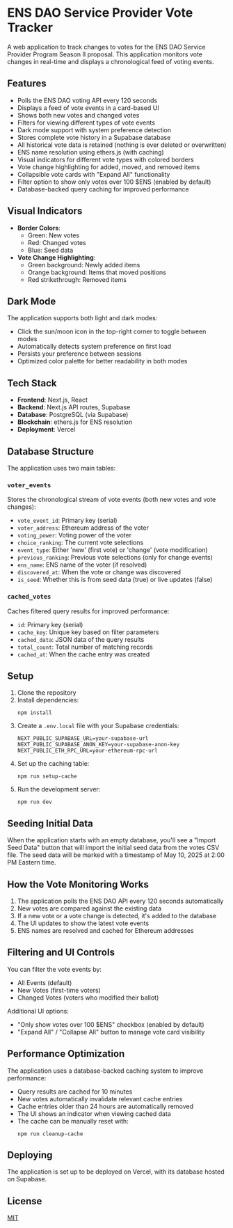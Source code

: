 <!-- Last updated: May 10, 2024 -->

# ENS DAO Service Provider Vote Tracker

A web application to track changes to votes for the ENS DAO Service Provider Program Season II proposal. This application monitors vote changes in real-time and displays a chronological feed of voting events.

## Features

- Polls the ENS DAO voting API every 120 seconds
- Displays a feed of vote events in a card-based UI
- Shows both new votes and changed votes
- Filters for viewing different types of vote events
- Dark mode support with system preference detection
- Stores complete vote history in a Supabase database
- All historical vote data is retained (nothing is ever deleted or overwritten)
- ENS name resolution using ethers.js (with caching)
- Visual indicators for different vote types with colored borders
- Vote change highlighting for added, moved, and removed items
- Collapsible vote cards with "Expand All" functionality
- Filter option to show only votes over 100 $ENS (enabled by default)
- Database-backed query caching for improved performance

## Visual Indicators

- **Border Colors**:
  - Green: New votes
  - Red: Changed votes
  - Blue: Seed data
- **Vote Change Highlighting**:
  - Green background: Newly added items
  - Orange background: Items that moved positions
  - Red strikethrough: Removed items

## Dark Mode

The application supports both light and dark modes:

- Click the sun/moon icon in the top-right corner to toggle between modes
- Automatically detects system preference on first load
- Persists your preference between sessions
- Optimized color palette for better readability in both modes

## Tech Stack

- **Frontend**: Next.js, React
- **Backend**: Next.js API routes, Supabase
- **Database**: PostgreSQL (via Supabase)
- **Blockchain**: ethers.js for ENS resolution
- **Deployment**: Vercel

## Database Structure

The application uses two main tables:

### `voter_events`

Stores the chronological stream of vote events (both new votes and vote changes):

- `vote_event_id`: Primary key (serial)
- `voter_address`: Ethereum address of the voter
- `voting_power`: Voting power of the voter
- `choice_ranking`: The current vote selections
- `event_type`: Either 'new' (first vote) or 'change' (vote modification)
- `previous_ranking`: Previous vote selections (only for change events)
- `ens_name`: ENS name of the voter (if resolved)
- `discovered_at`: When the vote or change was discovered
- `is_seed`: Whether this is from seed data (true) or live updates (false)

### `cached_votes`

Caches filtered query results for improved performance:

- `id`: Primary key (serial)
- `cache_key`: Unique key based on filter parameters
- `cached_data`: JSON data of the query results
- `total_count`: Total number of matching records
- `cached_at`: When the cache entry was created

## Setup

1. Clone the repository
2. Install dependencies:
   ```
   npm install
   ```
3. Create a `.env.local` file with your Supabase credentials:
   ```
   NEXT_PUBLIC_SUPABASE_URL=your-supabase-url
   NEXT_PUBLIC_SUPABASE_ANON_KEY=your-supabase-anon-key
   NEXT_PUBLIC_ETH_RPC_URL=your-ethereum-rpc-url
   ```
4. Set up the caching table:
   ```
   npm run setup-cache
   ```
5. Run the development server:
   ```
   npm run dev
   ```

## Seeding Initial Data

When the application starts with an empty database, you'll see a "Import Seed Data" button that will import the initial seed data from the votes CSV file. The seed data will be marked with a timestamp of May 10, 2025 at 2:00 PM Eastern time.

## How the Vote Monitoring Works

1. The application polls the ENS DAO API every 120 seconds automatically
2. New votes are compared against the existing data
3. If a new vote or a vote change is detected, it's added to the database
4. The UI updates to show the latest vote events
5. ENS names are resolved and cached for Ethereum addresses

## Filtering and UI Controls

You can filter the vote events by:

- All Events (default)
- New Votes (first-time voters)
- Changed Votes (voters who modified their ballot)

Additional UI options:

- "Only show votes over 100 $ENS" checkbox (enabled by default)
- "Expand All" / "Collapse All" button to manage vote card visibility

## Performance Optimization

The application uses a database-backed caching system to improve performance:

- Query results are cached for 10 minutes
- New votes automatically invalidate relevant cache entries
- Cache entries older than 24 hours are automatically removed
- The UI shows an indicator when viewing cached data
- The cache can be manually reset with:
  ```
  npm run cleanup-cache
  ```

## Deploying

The application is set up to be deployed on Vercel, with its database hosted on Supabase.

## License

[MIT](LICENSE)
